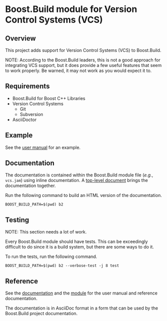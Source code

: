 <!-- Copyright 2019 Thomas Brown -->
<!-- Distributed under the Boost Software License, Version 1.0. (See -->
<!-- accompanying file LICENSE_1_0.txt or copy at -->
<!-- http://www.boost.org/LICENSE_1_0.txt) -->

# Boost.Build module for Version Control Systems (VCS)

## Overview

This project adds support for Version Control Systems (VCS) to
Boost.Build.

NOTE: According to the Boost.Build leaders, this is not a good
approach for integrating VCS support, but it does provide a few useful
features that seem to work properly.  Be warned, it may not work as
you would expect it to.

## Requirements

* Boost.Build for Boost C++ Libraries
* Version Control Systems
  * Git
  * Subversion
* AsciiDoctor

## Example

See the [user manual](vcs.adoc) for an example.

## Documentation

The documentation is contained within the Boost.Build module file
(*e.g.*, `vcs.jam`) using inline documentation.  A [top-level
document](vcs.adoc) brings the documentation together.

Run the following command to build an HTML version of the
documentation.

``` shell
BOOST_BUILD_PATH=$(pwd) b2
```

## Testing

NOTE: This section needs a lot of work.

Every Boost.Build module should have tests.  This can be exceedingly
difficult to do since it is a build system, but there are some ways to
do it.

To run the tests, run the following command.

``` shell
BOOST_BUILD_PATH=$(pwd) b2 --verbose-test -j 8 test
```

## Reference

See the [documentation](vcs.adoc) and the [module](vcs.jam) for the
user manual and reference documentation.

The documentation is in AsciiDoc format in a form that can be used by
the Boost.Build project documentation.
